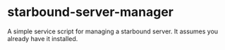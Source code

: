 starbound-server-manager
========================

A simple service script for managing a starbound server.  It assumes you already have it installed.

